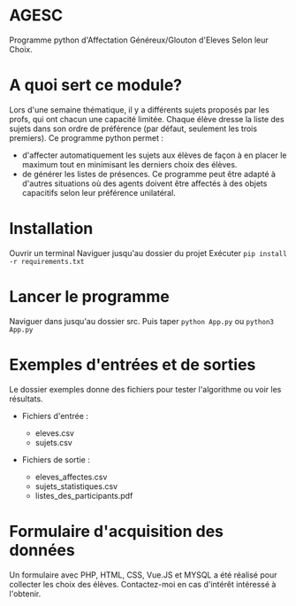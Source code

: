 # AGESC
Programme python d'Affectation Généreux/Glouton d'Eleves Selon leur Choix.

# A quoi sert ce module?
Lors d'une semaine thématique, il y a différents sujets proposés par les profs, qui ont chacun une capacité limitée.
Chaque élève dresse la liste des sujets dans son ordre de préférence (par défaut, seulement les trois premiers).
Ce programme python permet :
* d'affecter automatiquement les sujets aux élèves de façon à en placer le maximum tout en minimisant les derniers choix des élèves.
* de générer les listes de présences.
Ce programme peut être adapté à d'autres situations où des agents doivent être affectés à des objets capacitifs selon leur préférence unilatéral.

# Installation
Ouvrir un terminal
Naviguer jusqu'au dossier du projet
Exécuter `pip install -r requirements.txt`

# Lancer le programme
Naviguer dans jusqu'au dossier src.
Puis taper `python App.py` ou `python3 App.py`

# Exemples d'entrées et de sorties
Le dossier exemples donne des fichiers pour tester l'algorithme ou voir les résultats.

* Fichiers d'entrée :
  * eleves.csv
  * sujets.csv

* Fichiers de sortie :
  * eleves_affectes.csv
  * sujets_statistiques.csv
  * listes_des_participants.pdf

# Formulaire d'acquisition des données
Un formulaire avec PHP, HTML, CSS, Vue.JS et MYSQL a été réalisé pour collecter les choix des élèves. Contactez-moi en cas d'intérêt intéressé à l'obtenir.
